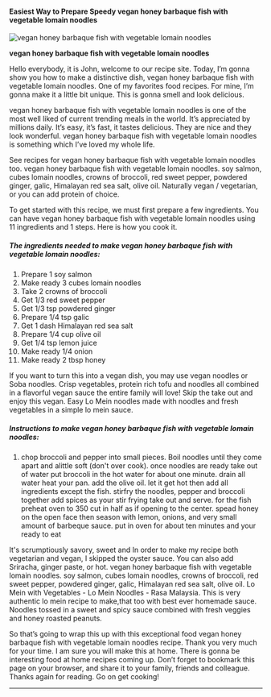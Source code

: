             

#### Easiest Way to Prepare Speedy vegan honey barbaque fish with vegetable lomain noodles

![vegan honey barbaque fish with vegetable lomain noodles](https://img-global.cpcdn.com/recipes/5488086930685952/751x532cq70/vegan-honey-barbaque-fish-with-vegetable-lomain-noodles-recipe-main-photo.jpg)

**vegan honey barbaque fish with vegetable lomain noodles**

Hello everybody, it is John, welcome to our recipe site. Today, I’m gonna show you how to make a distinctive dish, vegan honey barbaque fish with vegetable lomain noodles. One of my favorites food recipes. For mine, I’m gonna make it a little bit unique. This is gonna smell and look delicious.

vegan honey barbaque fish with vegetable lomain noodles is one of the most well liked of current trending meals in the world. It’s appreciated by millions daily. It’s easy, it’s fast, it tastes delicious. They are nice and they look wonderful. vegan honey barbaque fish with vegetable lomain noodles is something which I’ve loved my whole life.

See recipes for vegan honey barbaque fish with vegetable lomain noodles too. vegan honey barbaque fish with vegetable lomain noodles. soy salmon, cubes lomain noodles, crowns of broccoli, red sweet pepper, powdered ginger, galic, Himalayan red sea salt, olive oil. Naturally vegan / vegetarian, or you can add protein of choice.

To get started with this recipe, we must first prepare a few ingredients. You can have vegan honey barbaque fish with vegetable lomain noodles using 11 ingredients and 1 steps. Here is how you cook it.

##### The ingredients needed to make vegan honey barbaque fish with vegetable lomain noodles:

1.  Prepare 1 soy salmon
2.  Make ready 3 cubes lomain noodles
3.  Take 2 crowns of broccoli
4.  Get 1/3 red sweet pepper
5.  Get 1/3 tsp powdered ginger
6.  Prepare 1/4 tsp galic
7.  Get 1 dash Himalayan red sea salt
8.  Prepare 1/4 cup olive oil
9.  Get 1/4 tsp lemon juice
10.  Make ready 1/4 onion
11.  Make ready 2 tbsp honey

If you want to turn this into a vegan dish, you may use vegan noodles or Soba noodles. Crisp vegetables, protein rich tofu and noodles all combined in a flavorful vegan sauce the entire family will love! Skip the take out and enjoy this vegan. Easy Lo Mein noodles made with noodles and fresh vegetables in a simple lo mein sauce.

##### Instructions to make vegan honey barbaque fish with vegetable lomain noodles:

1.  chop broccoli and pepper into small pieces. Boil noodles until they come apart and alittle soft (don't over cook). once noodles are ready take out of water put broccoli in the hot water for about one minute. drain all water heat your pan. add the olive oil. let it get hot then add all ingredients except the fish. stirfry the noodles, pepper and broccoli together add spices as your stir frying take out and serve. for the fish preheat oven to 350 cut in half as if opening to the center. spead honey on the open face then season with lemon, onions, and very small amount of barbeque sauce. put in oven for about ten minutes and your ready to eat

It's scrumptiously savory, sweet and In order to make my recipe both vegetarian and vegan, I skipped the oyster sauce. You can also add Sriracha, ginger paste, or hot. vegan honey barbaque fish with vegetable lomain noodles. soy salmon, cubes lomain noodles, crowns of broccoli, red sweet pepper, powdered ginger, galic, Himalayan red sea salt, olive oil. Lo Mein with Vegetables - Lo Mein Noodles - Rasa Malaysia. This is very authentic lo mein recipe to make,that too with best ever homemade sauce. Noodles tossed in a sweet and spicy sauce combined with fresh veggies and honey roasted peanuts.

So that’s going to wrap this up with this exceptional food vegan honey barbaque fish with vegetable lomain noodles recipe. Thank you very much for your time. I am sure you will make this at home. There is gonna be interesting food at home recipes coming up. Don’t forget to bookmark this page on your browser, and share it to your family, friends and colleague. Thanks again for reading. Go on get cooking!

* * *